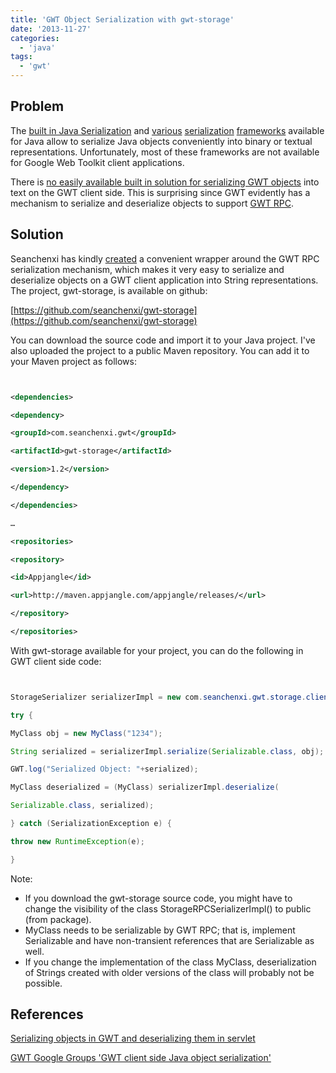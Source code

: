 ```yaml
---
title: 'GWT Object Serialization with gwt-storage'
date: '2013-11-27'
categories:
  - 'java'
tags:
  - 'gwt'
---
```


## Problem

The [built in Java Serialization](http://docs.oracle.com/javase/7/docs/api/java/io/ObjectOutputStream.html) and [various](https://code.google.com/p/kryo/) [serialization](http://xstream.codehaus.org/) [frameworks](http://jackson.codehaus.org/) available for Java allow to serialize Java objects conveniently into binary or textual representations. Unfortunately, most of these frameworks are not available for Google Web Toolkit client applications.

There is [no easily available built in solution for serializing GWT objects](http://blog.softteco.com/2010/02/serializing-objects-in-gwt-and.html) into text on the GWT client side. This is surprising since GWT evidently has a mechanism to serialize and deserialize objects to support [GWT RPC](http://www.gwtproject.org/doc/latest/tutorial/RPC.html).

## Solution

Seanchenxi has kindly [created](https://groups.google.com/forum/) a convenient wrapper around the GWT RPC serialization mechanism, which makes it very easy to serialize and deserialize objects on a GWT client application into String representations. The project, gwt-storage, is available on github:

[https://github.com/seanchenxi/gwt-storage](https://github.com/seanchenxi/gwt-storage)

You can download the source code and import it to your Java project. I've also uploaded the project to a public Maven repository. You can add it to your Maven project as follows:

```xml


<dependencies>

<dependency>

<groupId>com.seanchenxi.gwt</groupId>

<artifactId>gwt-storage</artifactId>

<version>1.2</version>

</dependency>

</dependencies>

…

<repositories>

<repository>

<id>Appjangle</id>

<url>http://maven.appjangle.com/appjangle/releases/</url>

</repository>

</repositories>

```

With gwt-storage available for your project, you can do the following in GWT client side code:

```java


StorageSerializer serializerImpl = new com.seanchenxi.gwt.storage.client.serializer.StorageRPCSerializerImpl();

try {

MyClass obj = new MyClass("1234");

String serialized = serializerImpl.serialize(Serializable.class, obj);

GWT.log("Serialized Object: "+serialized);

MyClass deserialized = (MyClass) serializerImpl.deserialize(

Serializable.class, serialized);

} catch (SerializationException e) {

throw new RuntimeException(e);

}

```

Note:

- If you download the gwt-storage source code, you might have to change the visibility of the class StorageRPCSerializerImpl() to public (from package).
- MyClass needs to be serializable by GWT RPC; that is, implement Serializable and have non-transient references that are Serializable as well.
- If you change the implementation of the class MyClass, deserialization of Strings created with older versions of the class will probably not be possible.

## References

[Serializing objects in GWT and deserializing them in servlet](http://blog.softteco.com/2010/02/serializing-objects-in-gwt-and.html)

[GWT Google Groups 'GWT client side Java object serialization'](https://groups.google.com/forum/)
